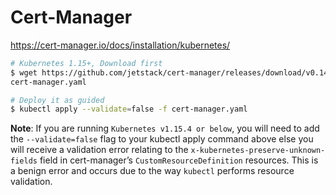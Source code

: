 # Cert-Manager

<https://cert-manager.io/docs/installation/kubernetes/>

```bash
# Kubernetes 1.15+, Download first
$ wget https://github.com/jetstack/cert-manager/releases/download/v0.14.3/cert-manager.yaml -O
cert-manager.yaml

# Deploy it as guided
$ kubectl apply --validate=false -f cert-manager.yaml
```

**Note**: If you are running `Kubernetes v1.15.4 or below`, you will need to add the `--validate=false` flag to your kubectl apply command above else you will receive a validation error relating to the `x-kubernetes-preserve-unknown-fields` field in cert-manager’s `CustomResourceDefinition` resources. This is a benign error and occurs due to the way `kubectl` performs resource validation.

